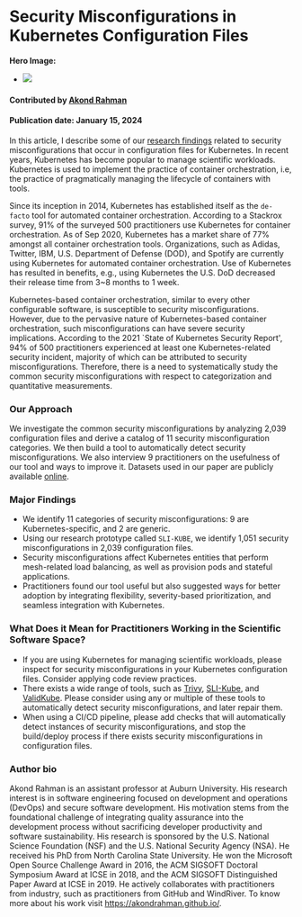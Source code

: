 # Security Misconfigurations in Kubernetes Configuration Files 

**Hero Image:**

 - <img src='../../images/k8s-misconfigs.png' />
 

#### Contributed by [Akond Rahman](https://github.com/akondrahman "Akond Rahman's GitHub Profile")

#### Publication date: January 15, 2024

In this article, I describe some of our [research findings](https://dl.acm.org/doi/10.1145/3579639) related to security misconfigurations that occur in configuration files for Kubernetes. In recent years, Kubernetes has become popular to manage scientific workloads. Kubernetes is used to implement the practice of container orchestration, i.e, the practice of pragmatically managing the lifecycle of containers with tools.   

Since its inception in 2014, Kubernetes has established itself as the `de-facto` tool for automated container orchestration. According to a Stackrox survey, 91% of the surveyed 500 practitioners use Kubernetes for container orchestration. As of Sep 2020, Kubernetes has a market share of 77% amongst all container orchestration tools. Organizations, such as Adidas, Twitter, IBM, U.S. Department of Defense (DOD), and Spotify are currently using Kubernetes for automated container orchestration. Use of Kubernetes has resulted in benefits, e.g., using Kubernetes the U.S. DoD decreased their release time from 3~8 months to 1 week.       

Kubernetes-based container orchestration, similar to every other configurable software, is susceptible to security misconfigurations. However, due to the pervasive nature of Kubernetes-based container orchestration, such misconfigurations can have severe security implications. According to the 2021 `State of Kubernetes Security Report', 94% of 500 practitioners experienced at least one Kubernetes-related security incident, majority of which can be attributed to security misconfigurations. Therefore, there is a need to systematically study the common security misconfigurations with respect to categorization and quantitative measurements. 

### Our Approach 

We investigate the common security misconfigurations by analyzing 2,039 configuration files and derive a catalog of 11 security misconfiguration categories. We then build a tool to automatically detect security misconfigurations. We also interview 9 practitioners on the usefulness of our tool and ways to improve it. Datasets used in our paper are publicly available [online](https://figshare.com/s/bced7c8353853a983cd7).  

### Major Findings 

- We identify 11 categories of security misconfigurations: 9 are Kubernetes-specific, and 2 are generic. 
- Using our research prototype called `SLI-KUBE`, we identify 1,051 security misconfigurations in 2,039 configuration files.  
- Security misconfigurations affect Kubernetes entities that perform mesh-related load balancing, as well as provision pods and stateful applications. 
- Practitioners found our tool useful but also suggested ways for better adoption by integrating flexibility, severity-based prioritization, and seamless integration with Kubernetes. 

### What Does it Mean for Practitioners Working in the Scientific Software Space? 

- If you are using Kubernetes for managing scientific workloads, please inspect for security misconfigurations in your Kubernetes configuration files. Consider applying code review practices. 
- There exists a wide range of tools, such as [Trivy](https://trivy.dev/), [SLI-Kube](https://hub.docker.com/repository/docker/akondrahman/sli-kube/general), and [ValidKube](https://validkube.com/). Please consider using any or multiple of these tools to automatically detect security misconfigurations, and later repair them. 
- When using a CI/CD pipeline, please add checks that will automatically detect instances of security misconfigurations, and stop the build/deploy process if there exists security misconfigurations in configuration files.  

### Author bio

Akond Rahman is an assistant professor at Auburn University. His research interest is in software engineering focused on development and operations (DevOps) and secure software development. His motivation stems from the foundational challenge of integrating quality assurance into the development process without sacrificing developer productivity and software sustainability. His research is sponsored by the U.S. National Science Foundation (NSF) and the U.S. National Security Agency (NSA). He received his PhD from North Carolina State University. He won the Microsoft Open Source Challenge Award in 2016, the ACM SIGSOFT Doctoral Symposium Award at ICSE in 2018, and the ACM SIGSOFT Distinguished Paper Award at ICSE in 2019. He actively collaborates with practitioners from industry, such as practitioners from GitHub and WindRiver. To know more about his work visit https://akondrahman.github.io/.
